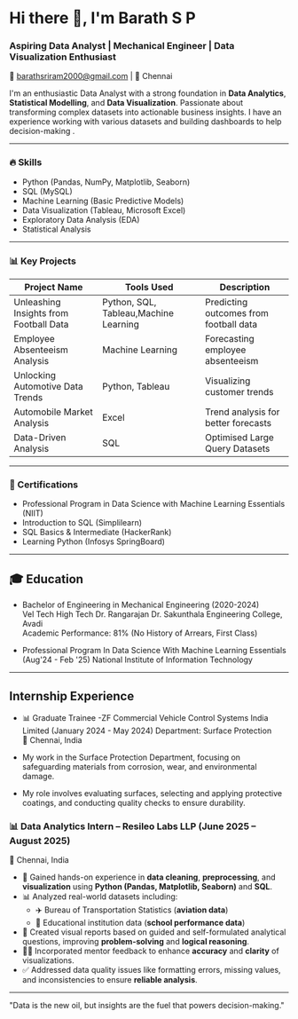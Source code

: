 # Hi there 👋, I'm Barath S P

### Aspiring Data Analyst | Mechanical Engineer | Data Visualization Enthusiast

 📧 barathsriram2000@gmail.com | 📍 Chennai

I'm an enthusiastic Data Analyst with a strong foundation in **Data Analytics**, **Statistical Modelling**, and **Data Visualization**. Passionate about transforming complex datasets into actionable business insights. I have an  experience working with various datasets and building dashboards to help decision-making .


---

### 🔥 Skills
- Python (Pandas, NumPy, Matplotlib, Seaborn)
- SQL (MySQL)
- Machine Learning (Basic Predictive Models)
- Data Visualization (Tableau, Microsoft Excel)
- Exploratory Data Analysis (EDA)
- Statistical Analysis

---

### 📊 Key Projects
| Project Name                          | Tools Used       | Description                           |
|----------------------------------------|-----------------|---------------------------------------|
| Unleashing Insights from Football Data | Python, SQL, Tableau,Machine Learning| Predicting outcomes from football data |
| Employee Absenteeism Analysis        | Machine Learning | Forecasting employee absenteeism      |
| Unlocking Automotive Data Trends     | Python, Tableau  | Visualizing customer trends           |
| Automobile Market Analysis           | Excel           | Trend analysis for better forecasts   |
| Data-Driven Analysis                 | SQL             | Optimised Large Query Datasets        |

---

### 🎯 Certifications
- Professional Program in Data Science with Machine Learning Essentials (NIIT)
- Introduction to SQL (Simplilearn)
- SQL Basics & Intermediate (HackerRank)
- Learning Python (Infosys SpringBoard)

---
## 🎓 Education
- Bachelor of Engineering in Mechanical Engineering (2020-2024)  
  Vel Tech High Tech Dr. Rangarajan Dr. Sakunthala Engineering College, Avadi  
  Academic Performance: 81% (No History of Arrears, First Class)

- Professional Program In Data Science With Machine Learning Essentials (Aug'24 -  Feb '25)
  National Institute of Information Technology

---
## Internship Experience
- 📊 Graduate Trainee -ZF Commercial Vehicle Control Systems India Limited  (January 2024 -  May 2024)
  Department: Surface Protection  
 📍 Chennai, India

 - My work in the Surface Protection Department, focusing on safeguarding materials from corrosion, wear, and environmental damage.
 - My role involves evaluating surfaces, selecting and applying protective coatings, and conducting quality checks to ensure durability.


### 📊 Data Analytics Intern – Resileo Labs LLP (June 2025 – August 2025)
📍 Chennai, India

- 🧹 Gained hands-on experience in **data cleaning**, **preprocessing**, and **visualization** using **Python (Pandas, Matplotlib, Seaborn)** and **SQL**.
- 📊 Analyzed real-world datasets including:
  - ✈️ Bureau of Transportation Statistics (**aviation data**)
  - 🏫 Educational institution data (**school performance data**)
- 🧠 Created visual reports based on guided and self-formulated analytical questions, improving **problem-solving** and **logical reasoning**.
- 🧑‍🏫 Incorporated mentor feedback to enhance **accuracy** and **clarity** of visualizations.
- ✅ Addressed data quality issues like formatting errors, missing values, and inconsistencies to ensure **reliable analysis**.

---
"Data is the new oil, but insights are the fuel that powers decision-making."
```


